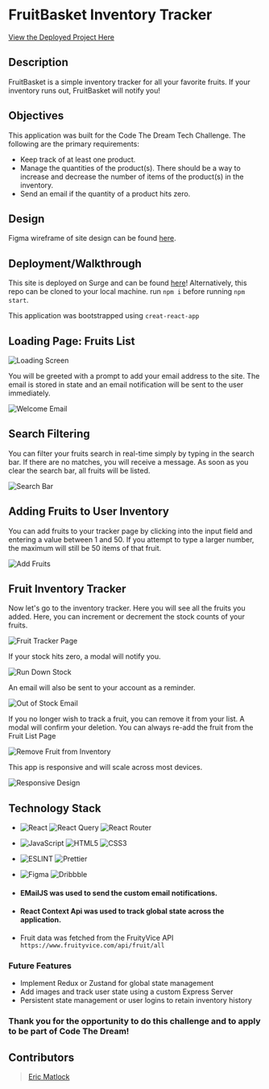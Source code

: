# FruitBasket Inventory Tracker

[View the Deployed Project Here](https://fruit-basket-tracker.surge.sh/)

## Description

FruitBasket is a simple inventory tracker for all your favorite fruits. If your inventory runs out, FruitBasket will notify you!

## Objectives
This application was built for the Code The Dream Tech Challenge. The following are the primary requirements:
- Keep track of at least one product.
- Manage the quantities of the product(s). There should be a way to increase and decrease the number of items of the product(s) in the inventory.
- Send an email if the quantity of a product hits zero.

## Design
Figma wireframe of site design can be found [here](https://www.figma.com/file/anJqSE6Y47XElIsabCvA03/CTD-Tracker-App).

## Deployment/Walkthrough
This site is deployed on Surge and can be found [here](https://fruit-basket-tracker.surge.sh/)!
Alternatively, this repo can be cloned to your local machine. run `npm i` before running `npm start`.

This application was bootstrapped using `creat-react-app`

## Loading Page: Fruits List

![Loading Screen](https://media.giphy.com/media/ySqDGEeq9y05cFLF1x/giphy.gif)

You will be greeted with a prompt to add your email address to the site. The email is stored in state and an email notification will be sent to the user immediately.

![Welcome Email](https://user-images.githubusercontent.com/35410545/183556774-0ebb1bcb-3cee-4585-a848-2d18a9b677c6.png)

## Search Filtering

You can filter your fruits search in real-time simply by typing in the search bar. If there are no matches, you will receive a message. As soon as you clear the search bar, all fruits will be listed. 

![Search Bar](https://media.giphy.com/media/kVWERJVh8MQ0Uc4v41/giphy.gif)

## Adding Fruits to User Inventory
You can add fruits to your tracker page by clicking into the input field and entering a value between 1 and 50. If you attempt to type a larger number, the maximum will still be 50 items of that fruit.

![Add Fruits](https://media.giphy.com/media/DxWxXM9Kkuj1j5i3bm/giphy.gif)

## Fruit Inventory Tracker
Now let's go to the inventory tracker. Here you will see all the fruits you added. Here, you can increment or decrement the stock counts of your fruits.

![Fruit Tracker Page](https://media.giphy.com/media/jFrXQLKiTDNOYLg2Ow/giphy.gif)

If your stock hits zero, a modal will notify you.

![Run Down Stock](https://media.giphy.com/media/q2RfaLhIMggT22JFxD/giphy.gif)

An email will also be sent to your account as a reminder.

![Out of Stock Email](https://user-images.githubusercontent.com/35410545/183556792-ee1bec8e-33d7-4c30-adab-519bdb8b740d.png)

If you no longer wish to track a fruit, you can remove it from your list. A modal will confirm your deletion. You can always re-add the fruit from the Fruit List Page

![Remove Fruit from Inventory](https://media.giphy.com/media/3XM235g3US2dkKLFku/giphy.gif)

This app is responsive and will scale across most devices.

![Responsive Design](https://media.giphy.com/media/oUTkWDlcNyriTWTy0u/giphy.gif)

## Technology Stack
- ![React](https://img.shields.io/badge/react-%2320232a.svg?style=for-the-badge&logo=react&logoColor=%2361DAFB)
 ![React Query](https://img.shields.io/badge/-React%20Query-FF4154?style=for-the-badge&logo=react%20query&logoColor=white)
 ![React Router](https://img.shields.io/badge/React_Router-CA4245?style=for-the-badge&logo=react-router&logoColor=white)
- ![JavaScript](https://img.shields.io/badge/javascript-%23323330.svg?style=for-the-badge&logo=javascript&logoColor=%23F7DF1E)
 ![HTML5](https://img.shields.io/badge/html5-%23E34F26.svg?style=for-the-badge&logo=html5&logoColor=white)
 ![CSS3](https://img.shields.io/badge/CSS3-hotpink.svg?style=for-the-badge&logo=CSS3&logoColor=white)
- ![ESLINT](https://img.shields.io/badge/eslint-3A33D1?style=for-the-badge&logo=eslint&logoColor=white)
![Prettier](https://img.shields.io/badge/prettier-1A2C34?style=for-the-badge&logo=prettier&logoColor=F7BA3E)
- ![Figma](https://img.shields.io/badge/figma-%23F24E1E.svg?style=for-the-badge&logo=figma&logoColor=white)
![Dribbble](https://img.shields.io/badge/Dribbble-EA4C89?style=for-the-badge&logo=dribbble&logoColor=white)

- #### EMailJS was used to send the custom email notifications.
- #### React Context Api was used to track global state across the application.

- Fruit data was fetched from the FruityVice API `https://www.fruityvice.com/api/fruit/all`



### Future Features

- Implement Redux or Zustand for global state management
- Add images and track user state using a custom Express Server
- Persistent state management or user logins to retain inventory history

### Thank you for the opportunity to do this challenge and to apply to be part of Code The Dream!
## Contributors

> [Eric Matlock](https://github.com/ermatlock)
